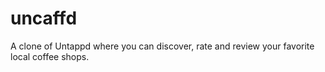 # uncaffd
A clone of Untappd where you can discover, rate and review your favorite local coffee shops.
